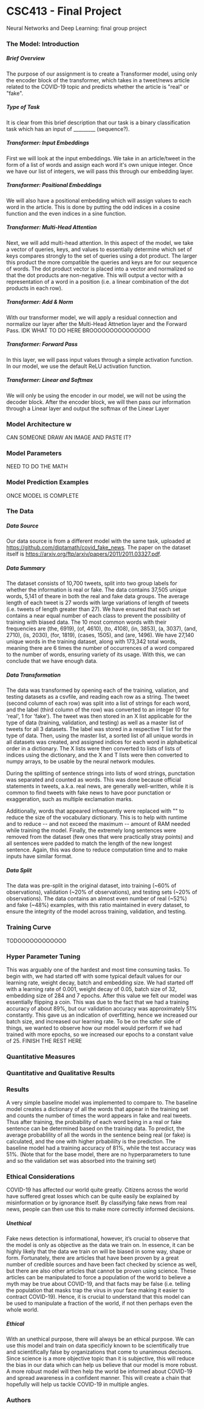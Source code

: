 # CSC413 - Final Project
Neural Networks and Deep Learning: final group project

### The Model: Introduction

##### Brief Overview

The purpose of our assignment is to create a Transformer model, using only the encoder block of the transformer, which takes in a tweet/news article related to the COVID-19 topic and predicts whether the article is "real" or "fake". 

##### Type of Task

It is clear from this brief description that our task is a binary classification task which has an input of _________ (sequence?). 

##### Transformer: Input Embeddings

First we will look at the input embeddings. We take in an article/tweet in the form of a list of words and assign each word it's own unique integer. Once we have our list of integers, we will pass this through our embedding layer. 

##### Transformer: Positional Embeddings

We will also have a positional embedding which will assign values to each word in the article. This is done by putting the odd indices in a cosine function and the even indices in a sine function. 

##### Transformer: Multi-Head Attention

Next, we will add multi-head attention. In this aspect of the model, we take a vector of queries, keys, and values to essentially determine which set of keys compares strongly to the set of queries using a dot product. The larger this product the more compatible the queries and keys are for our sequence of words. The dot product vector is placed into a vector and normalized so that the dot products are non-negative. This will output a vector with a representation of a word in a position (i.e. a linear combination of the dot products in each row).

##### Transformer: Add & Norm

With our transformer model, we will apply a residual connection and normalize our layer after the Multi-Head Attnetion layer and the Forward Pass. IDK WHAT TO DO HERE BROOOOOOOOOOOOOOO

##### Transformer: Forward Pass

In this layer, we will pass input values through a simple activation function. In our model, we use the default ReLU activation function.

##### Transformer: Linear and Softmax

We will only be using the encoder in our model, we will not be using the decoder block. After the encoder block, we will then pass our information through a Linear layer and output the softmax of the Linear Layer

### Model Architecture w

CAN SOMEONE DRAW AN IMAGE AND PASTE IT? 

### Model Parameters

NEED TO DO THE MATH

### Model Prediction Examples

ONCE MODEL IS COMPLETE

### The Data

##### Data Source
Our data source is from a different model with the same task, uploaded at https://github.com/diptamath/covid_fake_news. The paper on the dataset itself is https://arxiv.org/ftp/arxiv/papers/2011/2011.03327.pdf.

##### Data Summary

The dataset consists of 10,700 tweets, split into two group labels for whether the information is real or fake. The data contains 37,505 unique words, 5,141 of theare in both the real and fake data groups. The average length of each tweet is 27 words with large variations of length of tweets (i.e. tweets of length greater than 27). We have ensured that each set contains a near equal number of each class to prevent the possibility of training with biased data. The 10 most common words with their frequencies are (the, 6919), (of, 4610), (to, 4108), (in, 3853), (a, 3037), (and, 2710), (is, 2030), (for, 1819), (cases, 1505), and (are, 1496). We have 27,140 unique words in the training dataset, along with 173,342 total words, meaning there are 6 times the number of occurrences of a word compared to the number of words, ensuring variety of its usage. With this, we can conclude that we have enough data.

##### Data Transformation

The data was transformed by opening each of the training, valiation, and testing datasets as a csvfile, and reading each row as a string. The tweet (second column of each row) was split into a list of strings for each word, and the label (third column of the row) was converted to an integer (0 for 'real', 1 for 'fake'). The tweet was then stored in an X list applicable for the type of data (training, validation, and testing) as well as a master list of tweets for all 3 datasets. The label was stored in a respective T list for the type of data. Then, using the master list, a sorted list of all unique words in all datasets was created, and assigned indices for each word in alphabetical order in a dictionary. The X lists were then converted to lists of lists of indices using the dictionary, and the X and T lists were then converted to numpy arrays, to be usable by the neural network modules.

During the splitting of sentence strings into lists of word strings, punctation was separated and counted as words. This was done because official statements in tweets, a.k.a. real news, are generally well-written, while it is common to find tweets with fake news to have poor punctation or exaggeration, such as multiple exclamation marks. 

Additionally, words that appeared infrequently were replaced with "<low-freq-word>" to reduce the size of the vocabulary dictionary. This is to help with runtime and to reduce -- and not exceed the maximum -- amount of RAM needed while training the model. Finally, the extremely long sentences were removed from the dataset (few ones that were practically stray points) and all sentences were padded to match the length of the new longest sentence. Again, this was done to reduce computation time and to make inputs have similar format.

##### Data Split

The data was pre-split in the original dataset, into training (~60% of observations), validation (~20% of observations), and testing sets (~20% of observations). The data contains an almost even number of real (~52%) and fake (~48%) examples, with this ratio maintained in every dataset, to ensure the integrity of the model across training, validation, and testing.

### Training Curve

TODOOOOOOOOOOOO

### Hyper Parameter Tuning

This was arguably one of the hardest and most time consuming tasks. To begin with, we had started off with some typical default values for our learning rate, weight decay, batch and embedding size. We had started off with a learning rate of 0.001, weight decay of 0.05, batch size of 32, embedding size of 284 and 7 epochs. After this value we felt our model was essentially flipping a coin. This was due to the fact that we had a training accuracy of about 89%, but our validation accuracy was approximately 51% constantly. This gave us an indication of overfitting, hence we increased our batch size, and increased our learning rate. To be on the safer side of things, we wanted to observe how our model would perform if we had trained with more epochs, so we increased our epochs to a constant value of 25.
FINISH THE REST HERE

### Quantitative Measures


### Quantitative and Qualitative Results


### Results 

A very simple baseline model was implemented to compare to. The baseline model creates a dictionary of all the words that appear in the training set and counts the number of times the word appears in fake and real tweets. Thus after training, the probability of each word being in a real or fake sentence can be determined based on the training data. To predict, the average probablility of all the words in the sentence being real (or fake) is calculated, and the one with higher prbabililty is the prediction. The baseline model had a training accuracy of 81%, while the test accuracy was 51%. (Note that for the base model, there are no hyperparameters to tune and so the validation set was absorbed into the training set)

### Ethical Considerations

COVID-19 has affected our world quite greatly. Citizens across the world have suffered great losses which can be quite easily be explained by misinformation or by ignorance itself. By classifying fake news from real news, people can then use this to make more correctly informed decisions. 

##### Unethical 

Fake news detection is informational, however, it’s crucial to observe that the model is only as objective as the data we train on. In essence, it can be highly likely that the data we train on will be biased in some way, shape or form. Fortunately, there are articles that have been proven by a great number of credible sources and have been fact checked by science as well, but there are also other articles that cannot be proven using science. These articles can be manipulated to force a population of the world to believe a myth may be true about COVID-19, and that facts may be false (i.e. telling the population that masks trap the virus in your face making it easier to contract COVID-19). Hence, it is crucial to understand that this model can be used to manipulate a fraction of the world, if not then perhaps even the whole world. 

##### Ethical

With an unethical purpose, there will always be an ethical purpose. We can use this model and train on data specificly known to be scientifically true and scientifically false by organizations that come to unanimous decisons. Since science is a more objective topic than it is subjective, this will reduce the bias in our data which can help us believe that our model is more robust. A more robust model will then help the world be informed about COVID-19 and spread awareness in a confident manner. This will create a chain that hopefully will help us tackle COVID-19 in multiple angles.

### Authors

